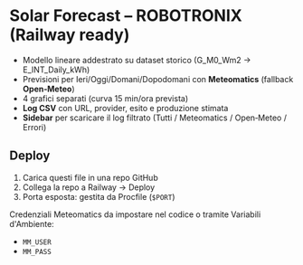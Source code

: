 
# Solar Forecast – ROBOTRONIX (Railway ready)

- Modello lineare addestrato su dataset storico (G_M0_Wm2 → E_INT_Daily_kWh)
- Previsioni per Ieri/Oggi/Domani/Dopodomani con **Meteomatics** (fallback **Open‑Meteo**)
- 4 grafici separati (curva 15 min/ora prevista)
- **Log CSV** con URL, provider, esito e produzione stimata
- **Sidebar** per scaricare il log filtrato (Tutti / Meteomatics / Open‑Meteo / Errori)

## Deploy
1. Carica questi file in una repo GitHub
2. Collega la repo a Railway → Deploy
3. Porta esposta: gestita da Procfile (`$PORT`)

Credenziali Meteomatics da impostare nel codice o tramite Variabili d'Ambiente:
- `MM_USER`
- `MM_PASS`
